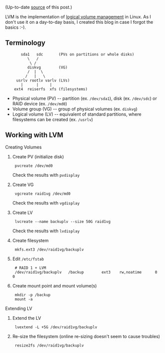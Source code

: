(Up-to-date [source](https://github.com/jreisinger/blog/blob/master/posts/lvm.md) of this post.)

LVM is the implementation of [logical volume management](https://en.wikipedia.org/wiki/Logical_volume_management) in Linux. As I don't use it on a day-to-day basis, I created this blog in case I forgot the basics :-).

## Terminology

           sda1   sdc       (PVs on partitions or whole disks)
              \   /
               \ /
              diskvg        (VG)
              /  |  \
             /   |   \
         usrlv rootlv varlv (LVs)
           |      |     |
        ext4  reiserfs  xfs (filesystems)


* Physical volume (PV) -- partition (ex. `/dev/sda1`), disk (ex. `/dev/sdc`) or RAID device (ex. `/dev/md0`)
* Volume group (VG) -- group of physical volumes (ex. `diskvg`)
* Logical volume (LV) -- equivalent of standard partitions, where filesystems can be created (ex. `/usrlv`)

## Working with LVM

Creating Volumes

1. Create PV (initialize disk)

        pvcreate /dev/md0

    Check the results with `pvdisplay`

1. Create VG

        vgcreate raid1vg /dev/md0

    Check the results with `vgdisplay`

1. Create LV

        lvcreate --name backuplv --size 50G raid1vg

    Check the results with `lvdisplay`

1. Create filesystem

        mkfs.ext3 /dev/raid1vg/backuplv

1. Edit `/etc/fstab`

        # RAID 1 + LVM
        /dev/raid1vg/backuplv   /backup        ext3    rw,noatime      0       0

1. Create mount point and mount volume(s)

        mkdir -p /backup
        mount -a

Extending LV

1. Extend the LV
    
        lvextend -L +5G /dev/raid1vg/backuplv
    
1. Re-size the filesystem (online re-sizing doesn't seem to cause troubles)
    
        resize2fs /dev/raid1vg/backuplv
